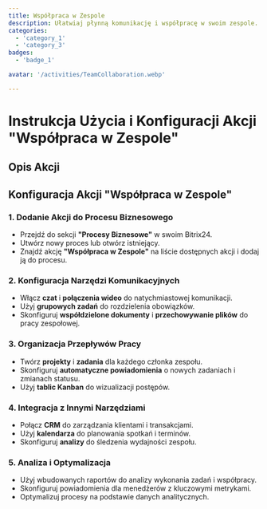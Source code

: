 ```yaml
---
title: Współpraca w Zespole
description: Ułatwiaj płynną komunikację i współpracę w swoim zespole.
categories: 
  - 'category_1'
  - 'category_3'
badges: 
  - 'badge_1'

avatar: '/activities/TeamCollaboration.webp'

---
```

# Instrukcja Użycia i Konfiguracji Akcji "Współpraca w Zespole"

## Opis Akcji

## **Konfiguracja Akcji "Współpraca w Zespole"**

### 1. Dodanie Akcji do Procesu Biznesowego
- Przejdź do sekcji **"Procesy Biznesowe"** w swoim Bitrix24.
- Utwórz nowy proces lub otwórz istniejący.
- Znajdź akcję **"Współpraca w Zespole"** na liście dostępnych akcji i dodaj ją do procesu.

### 2. Konfiguracja Narzędzi Komunikacyjnych
- Włącz **czat** i **połączenia wideo** do natychmiastowej komunikacji.
- Użyj **grupowych zadań** do rozdzielenia obowiązków.
- Skonfiguruj **współdzielone dokumenty** i **przechowywanie plików** do pracy zespołowej.

### 3. Organizacja Przepływów Pracy
- Twórz **projekty** i **zadania** dla każdego członka zespołu.
- Skonfiguruj **automatyczne powiadomienia** o nowych zadaniach i zmianach statusu.
- Użyj **tablic Kanban** do wizualizacji postępów.

### 4. Integracja z Innymi Narzędziami
- Połącz **CRM** do zarządzania klientami i transakcjami.
- Użyj **kalendarza** do planowania spotkań i terminów.
- Skonfiguruj **analizy** do śledzenia wydajności zespołu.

### 5. Analiza i Optymalizacja
- Użyj wbudowanych raportów do analizy wykonania zadań i współpracy.
- Skonfiguruj powiadomienia dla menedżerów z kluczowymi metrykami.
- Optymalizuj procesy na podstawie danych analitycznych.